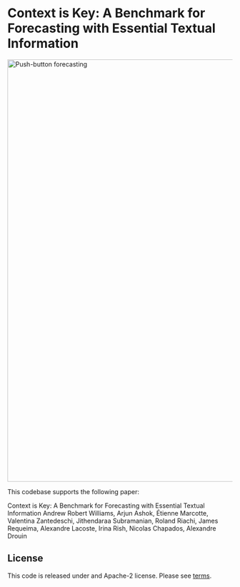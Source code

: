 # Context is Key: A Benchmark for Forecasting with Essential Textual Information

<img width="946" alt="Push-button forecasting" src="https://github.com/ServiceNow/research-starcaster/assets/2374980/c3620848-7eda-46e3-bc11-6ed2d06022e4">


This codebase supports the following paper:

Context is Key: A Benchmark for Forecasting with Essential Textual Information
Andrew Robert Williams, Arjun Ashok, Étienne Marcotte, Valentina Zantedeschi, Jithendaraa Subramanian, Roland Riachi, James Requeima, Alexandre Lacoste, Irina Rish, Nicolas Chapados, Alexandre Drouin


## License

This code is released under and Apache-2 license. Please see [terms](./LICENSE).
